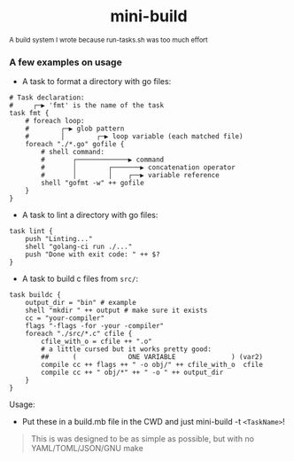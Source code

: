 <h1 align="center"> mini-build </h1> 
<small>A build system I wrote because run-tasks.sh was too much effort</small> 

<h3 align="left">A few examples on usage</h1>

- A task to format a directory with go files: 
```task
# Task declaration:
#     ┌─▶ 'fmt' is the name of the task
task fmt {
    # foreach loop:
    #        ┌─▶ glob pattern
    #        │        ┌─▶ loop variable (each matched file)
    foreach "./*.go" gofile {
        # shell command:
        #       ┌─────────────▶ command
        #       │        ┌───────▶ concatenation operator
        #       │        │    ┌──▶ variable reference
        shell "gofmt -w" ++ gofile
    }
}
```

- A task to lint a directory with go files: 
```task 
task lint {
    push "Linting..." 
    shell "golang-ci run ./..." 
    push "Done with exit code: " ++ $? 
}
```

- A task to build c files from `src/`: 
``` 
task buildc {
    output_dir = "bin" # example 
    shell "mkdir " ++ output # make sure it exists 
    cc = "your-compiler" 
    flags "-flags -for -your -compiler" 
    foreach "./src/*.c" cfile {
        cfile_with_o = cfile ++ ".o" 
        # a little cursed but it works pretty good: 
        ##      (             ONE VARIABLE              ) (var2) 
        compile cc ++ flags ++ " -o obj/" ++ cfile_with_o  cfile
        compile cc ++ " obj/*" ++ " -o " ++ output_dir
    }
}
```

Usage: 

- Put these in a build.mb file in the CWD and just mini-build -t `<TaskName>`! 


> This is was designed to be as simple as possible, but with no YAML/TOML/JSON/GNU make 
